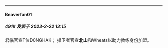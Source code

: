 
*****

####  Beaverfan01  
##### 491#       发表于 2023-2-22 13:15

君临官宣T位D0NGHAK；
捍卫者官宣<strong>北山</strong>和Wheats以助力教练身份加盟。


